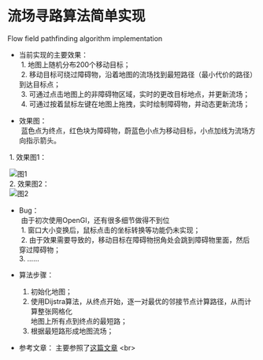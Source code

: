 # 流场寻路算法简单实现
Flow field pathfinding algorithm implementation

* 当前实现的主要效果：<br>
  1.  地图上随机分布200个移动目标；<br>
  2.  移动目标可绕过障碍物，沿着地图的流场找到最短路径（最小代价的路径）到达目标点；<br>
  3.  可通过点击地图上的非障碍物区域，实时的更改目标地点，并更新流场；<br>
  4.  可通过按着鼠标左键在地图上拖拽，实时绘制障碍物，并动态更新流场；<br>
  
* 效果图：<br>
  蓝色点为终点，红色块为障碍物，蔚蓝色小点为移动目标，小点加线为流场方向指示箭头。  <br>
  
  1.  效果图1：  <br>
  
  ![图1]()<br>
  2.  效果图2：  <br>
  ![图2]()<br>
 
* Bug：<br>
  由于初次使用OpenGl，还有很多细节做得不到位<br>
  1. 窗口大小变换后，鼠标点击的坐标转换等功能仍未实现；<br>
  2. 由于效果需要导致的，移动目标在障碍物拐角处会跳到障碍物里面，然后穿过障碍物；<br>
  3. ……<br>
  
* 算法步骤：<br>
  1. 初始化地图；<br>
  2. 使用Dijstra算法，从终点开始，逐一对最优的邻接节点计算路径，从而计算整张网格化<br>
    地图上所有点到终点的最短路；<br>
  3. 根据最短路形成地图流场；<br>

* 参考文章：
    主要参照了[这篇文章](https://gamedevelopment.tutsplus.com/tutorials/understanding-goal-based-vector-field-pathfinding--gamedev-9007)
\<br>
